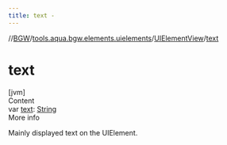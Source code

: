 ```yaml
---
title: text -
---
```

//[BGW](../../../index.md)/[tools.aqua.bgw.elements.uielements](../index.md)/[UIElementView](index.md)/[text](text.md)



# text  
[jvm]  
Content  
var [text](text.md): [String](https://kotlinlang.org/api/latest/jvm/stdlib/kotlin/-string/index.html)  
More info  


Mainly displayed text on the UIElement.

  



